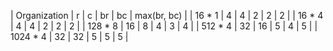 | Organization | r | c | br | bc | max(br, bc) |
| 16 * 1 | 4 | 4 | 2 | 2 | 2 |
| 16 * 4 | 4 | 4 | 2 | 2 | 2 |
| 128 * 8 | 16 | 8 | 4 | 3 | 4 |
| 512 * 4 | 32 | 16 | 5 | 4 | 5 |
| 1024 * 4 | 32 | 32 | 5 | 5 | 5 |
